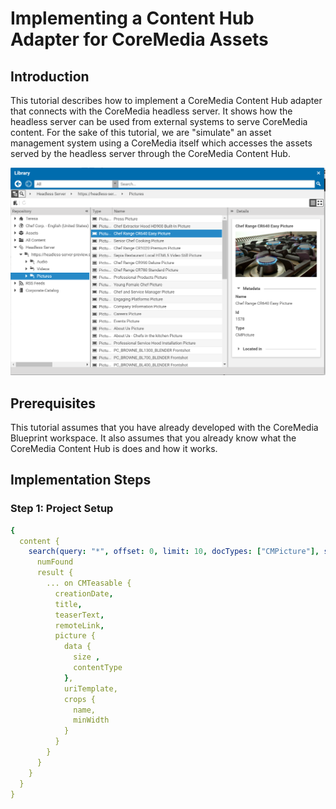 # Implementing a Content Hub Adapter for CoreMedia Assets

## Introduction

This tutorial describes how to implement a CoreMedia Content Hub adapter that connects with the CoreMedia headless server.
It shows how the headless server can be used from external systems to serve CoreMedia content.
For the sake of this tutorial, we are "simulate" an asset management system using a CoreMedia itself which accesses the assets served by the headless server
through the CoreMedia Content Hub.

![Headless Server in Studio Library](../images/headless-dam-library.png "Headless Server in Studio Library")

## Prerequisites

This tutorial assumes that you have already developed with the CoreMedia Blueprint workspace.
It also assumes that you already know what the CoreMedia Content Hub is does and how it works.

## Implementation Steps

### Step 1: Project Setup



```yaml
{
  content {
    search(query: "*", offset: 0, limit: 10, docTypes: ["CMPicture"], sortFields: [MODIFICATION_DATE_ASC], siteId: "abffe57734feeee") {
      numFound
      result {
        ... on CMTeasable {
          creationDate, 
          title,           
          teaserText,
          remoteLink,
          picture {            
            data { 
              size ,
              contentType
            },
            uriTemplate,
            crops {
              name,
              minWidth              
            }          
          }
        }
      }
    }
  }
}
```

